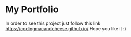 # My Portfolio
In order to see this project just follow this link https://codingmacandcheese.github.io/
Hope you like it :)
